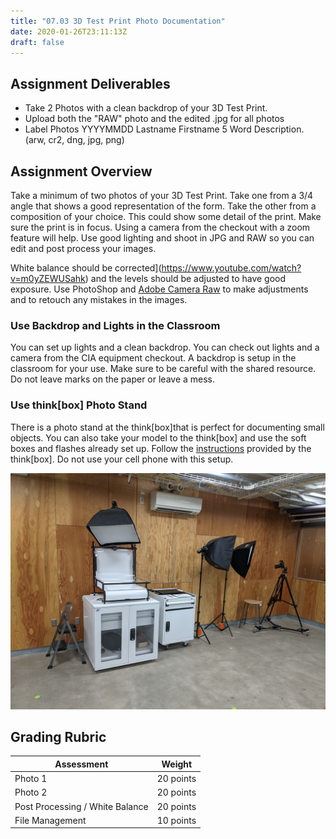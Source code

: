 ```yaml
---
title: "07.03 3D Test Print Photo Documentation"
date: 2020-01-26T23:11:13Z
draft: false
---
```


## Assignment Deliverables

- Take 2 Photos with a clean backdrop of your 3D Test Print.
- Upload both the "RAW" photo and the edited .jpg for all photos
- Label Photos YYYYMMDD Lastname Firstname 5 Word Description. (arw, cr2, dng, jpg, png)

## Assignment Overview

Take a minimum of two photos of your 3D Test Print. Take one from a 3/4 angle that shows a good representation of the form. Take the other from a composition of your choice. This could show some detail of the print. Make sure the print is in focus. Using a camera from the checkout with a zoom feature will help. Use good lighting and shoot in JPG and RAW so you can edit and post process your images.

White balance should be corrected](https://www.youtube.com/watch?v=m0yZEWUSahk) and the levels should be adjusted to have good exposure. Use PhotoShop and [Adobe Camera Raw](https://www.youtube.com/watch?v=11jwSwUu2WI) to make adjustments and to retouch any mistakes in the images.

### Use Backdrop and Lights in the Classroom

You can set up lights and a clean backdrop. You can check out lights and a camera from the CIA equipment checkout. A backdrop is setup in the classroom for your use. Make sure to be careful with the shared resource. Do not leave marks on the paper or leave a mess.

### Use think[box] Photo Stand

There is a photo stand at the think[box]that is perfect for documenting small
objects. You can also take your model to the think[box] and use the soft boxes and flashes already set up. Follow the [instructions](https://case.edu/thinkbox/equipment/other-equipment/photography-studio) provided by the think[box]. Do not use your cell phone
with this setup.

![thinkbox photo stand](2021-thinkbox-photo-stand.jpg)

## Grading Rubric

<div class="responsive-table-markdown">

| Assessment                      | Weight    |
| ------------------------------- | --------- |
| Photo 1                         | 20 points |
| Photo 2                         | 20 points |
| Post Processing / White Balance | 20 points |
| File Management                 | 10 points |

</div>
